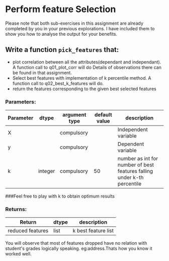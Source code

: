# Perform feature Selection

Please note that both sub-exercises in this assignment are already completed by you in your previous explorations.
I have included them to show you how to analyse the output for your benefits.


## Write a function `pick_features` that:
- plot  correlation between all the attributes(dependant and independant). A function call to q01_plot_corr will do
Details of observations there can be found in that assignment.
- Select best features with implementation of k percentile method. A function call to q02_best_k_features will do.
- return the features corresponding to the given best selected features


### Parameters:

| Parameter | dtype | argument type | default value | description |
| --- | --- | --- | --- | --- | 
| X |  | compulsory |  | Independent variable |
| y |  | compulsory |  | Dependent variable   |
| k| integer | compulsory | 50 | number as int for number of best features falling under k-th percentile |


###Feel free to play with k to obtain optimum results

### Returns:

| Return | dtype | description |
| --- | --- | --- | 
|reduced features |list| k best feature list|

You will observe that most of features dropped have no relation with student's grades logically speaking. eg:address.Thats how you know it worked well.
